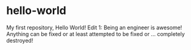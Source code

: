 # hello-world
My first repository, Hello World!
Edit 1: Being an engineer is awesome! Anything can be fixed or at least attempted to be fixed or ... completely destroyed! 
